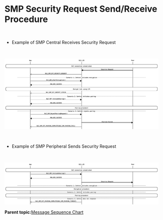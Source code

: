# SMP Security Request Send/Receive Procedure

<br />

-   Example of SMP Central Receives Security Request

<br />

![](GUID-77180637-F5D7-471A-AE30-547693BB07BD-low.png)

<br />

-   Example of SMP Peripheral Sends Security Request

<br />

![](GUID-240912DC-565E-4235-967E-BDD944A126EE-low.png)

**Parent topic:**[Message Sequence Chart](GUID-D0C13598-2B10-4D13-B20A-8FE097B7D2FC.md)

